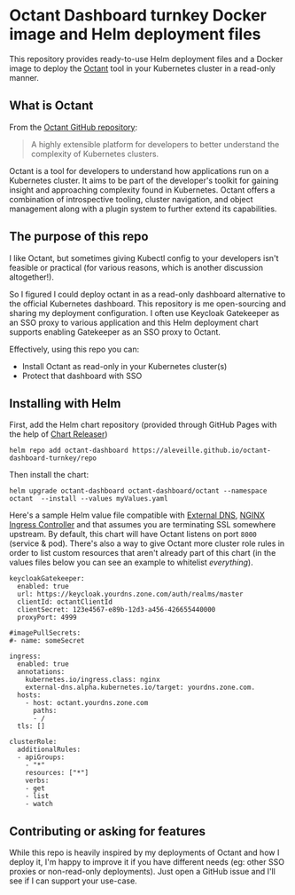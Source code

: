 # Octant Dashboard turnkey Docker image and Helm deployment files

This repository provides ready-to-use Helm deployment files and a Docker image
to deploy the [Octant](https://octant.dev/) tool in your Kubernetes cluster in
a read-only manner.

## What is Octant

From the [Octant GitHub repository](https://github.com/vmware-tanzu/octant):

> A highly extensible platform for developers to better understand the complexity of Kubernetes clusters.

Octant is a tool for developers to understand how applications run on a Kubernetes cluster. It aims to be part of the developer's toolkit for gaining insight and approaching complexity found in Kubernetes. Octant offers a combination of introspective tooling, cluster navigation, and object management along with a plugin system to further extend its capabilities.

## The purpose of this repo

I like Octant, but sometimes giving Kubectl config to your developers isn't
feasible or practical (for various reasons, which is another discussion
altogether!).

So I figured I could deploy octant in as a read-only dashboard alternative to
the official Kubernetes dashboard. This repository is me open-sourcing and
sharing my deployment configuration. I often use Keycloak Gatekeeper as an SSO
proxy to various application and this Helm deployment chart supports enabling
Gatekeeper as an SSO proxy to Octant.

Effectively, using this repo you can:
* Install Octant as read-only in your Kubernetes cluster(s)
* Protect that dashboard with SSO

## Installing with Helm

First, add the Helm chart repository (provided through GitHub Pages with the help of [Chart Releaser](https://github.com/helm/chart-releaser))

```
helm repo add octant-dashboard https://aleveille.github.io/octant-dashboard-turnkey/repo
```

Then install the chart:

```
helm upgrade octant-dashboard octant-dashboard/octant --namespace octant  --install --values myValues.yaml
```

Here's a sample Helm value file compatible with [External DNS](https://github.com/kubernetes-sigs/external-dns), [NGINX Ingress Controller](https://kubernetes.github.io/ingress-nginx/)
and that assumes you are terminating SSL somewhere upstream. By default, this chart will have Octant listens on port `8000` (service & pod). There's also a way to give Octant more cluster role rules in order to list custom resources that aren't
already part of this chart (in the values files below you can see an example to whitelist *everything*).

```
keycloakGatekeeper:
  enabled: true
  url: https://keycloak.yourdns.zone.com/auth/realms/master
  clientId: octantClientId
  clientSecret: 123e4567-e89b-12d3-a456-426655440000
  proxyPort: 4999

#imagePullSecrets:
#- name: someSecret

ingress:
  enabled: true
  annotations:
    kubernetes.io/ingress.class: nginx
    external-dns.alpha.kubernetes.io/target: yourdns.zone.com.
  hosts:
    - host: octant.yourdns.zone.com
      paths:
      - /
  tls: []

clusterRole:
  additionalRules:
  - apiGroups:
    - "*"
    resources: ["*"]
    verbs:
    - get
    - list
    - watch
```


## Contributing or asking for features

While this repo is heavily inspired by my deployments of Octant and how I deploy
it, I'm happy to improve it if you have different needs (eg: other SSO proxies
or non-read-only deployments). Just open a GitHub issue and I'll see if I can
support your use-case.
